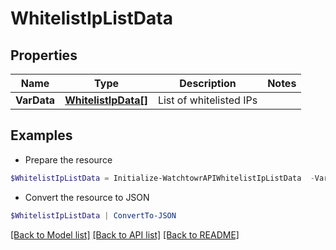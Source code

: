 # WhitelistIpListData
## Properties

Name | Type | Description | Notes
------------ | ------------- | ------------- | -------------
**VarData** | [**WhitelistIpData[]**](WhitelistIpData.md) | List of whitelisted IPs | 

## Examples

- Prepare the resource
```powershell
$WhitelistIpListData = Initialize-WatchtowrAPIWhitelistIpListData  -VarData null
```

- Convert the resource to JSON
```powershell
$WhitelistIpListData | ConvertTo-JSON
```

[[Back to Model list]](../README.md#documentation-for-models) [[Back to API list]](../README.md#documentation-for-api-endpoints) [[Back to README]](../README.md)

